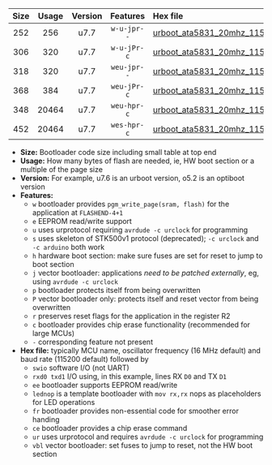 |Size|Usage|Version|Features|Hex file|
|:-:|:-:|:-:|:-:|:--|
|252|256|u7.7|`w-u-jpr--`|[urboot_ata5831_20mhz_115200bps_swio_rxb0_txb1_ur_vbl.hex](https://raw.githubusercontent.com/stefanrueger/urboot.hex/main/mcus/ata5831/fcpu_20mhz/115200_bps/urboot_ata5831_20mhz_115200bps_swio_rxb0_txb1_ur_vbl.hex)|
|306|320|u7.7|`w-u-jPr-c`|[urboot_ata5831_20mhz_115200bps_swio_rxb0_txb1_lednop_fr_ce_ur_vbl.hex](https://raw.githubusercontent.com/stefanrueger/urboot.hex/main/mcus/ata5831/fcpu_20mhz/115200_bps/urboot_ata5831_20mhz_115200bps_swio_rxb0_txb1_lednop_fr_ce_ur_vbl.hex)|
|318|320|u7.7|`weu-jpr--`|[urboot_ata5831_20mhz_115200bps_swio_rxb0_txb1_ee_ur_vbl.hex](https://raw.githubusercontent.com/stefanrueger/urboot.hex/main/mcus/ata5831/fcpu_20mhz/115200_bps/urboot_ata5831_20mhz_115200bps_swio_rxb0_txb1_ee_ur_vbl.hex)|
|368|384|u7.7|`weu-jPr-c`|[urboot_ata5831_20mhz_115200bps_swio_rxb0_txb1_ee_lednop_fr_ce_ur_vbl.hex](https://raw.githubusercontent.com/stefanrueger/urboot.hex/main/mcus/ata5831/fcpu_20mhz/115200_bps/urboot_ata5831_20mhz_115200bps_swio_rxb0_txb1_ee_lednop_fr_ce_ur_vbl.hex)|
|348|20464|u7.7|`weu-hpr-c`|[urboot_ata5831_20mhz_115200bps_swio_rxb0_txb1_ee_lednop_fr_ce_ur.hex](https://raw.githubusercontent.com/stefanrueger/urboot.hex/main/mcus/ata5831/fcpu_20mhz/115200_bps/urboot_ata5831_20mhz_115200bps_swio_rxb0_txb1_ee_lednop_fr_ce_ur.hex)|
|452|20464|u7.7|`wes-hpr-c`|[urboot_ata5831_20mhz_115200bps_swio_rxb0_txb1_ee_lednop_fr_ce.hex](https://raw.githubusercontent.com/stefanrueger/urboot.hex/main/mcus/ata5831/fcpu_20mhz/115200_bps/urboot_ata5831_20mhz_115200bps_swio_rxb0_txb1_ee_lednop_fr_ce.hex)|

- **Size:** Bootloader code size including small table at top end
- **Usage:** How many bytes of flash are needed, ie, HW boot section or a multiple of the page size
- **Version:** For example, u7.6 is an urboot version, o5.2 is an optiboot version
- **Features:**
  + `w` bootloader provides `pgm_write_page(sram, flash)` for the application at `FLASHEND-4+1`
  + `e` EEPROM read/write support
  + `u` uses urprotocol requiring `avrdude -c urclock` for programming
  + `s` uses skeleton of STK500v1 protocol (deprecated); `-c urclock` and `-c arduino` both work
  + `h` hardware boot section: make sure fuses are set for reset to jump to boot section
  + `j` vector bootloader: applications *need to be patched externally*, eg, using `avrdude -c urclock`
  + `p` bootloader protects itself from being overwritten
  + `P` vector bootloader only: protects itself and reset vector from being overwritten
  + `r` preserves reset flags for the application in the register R2
  + `c` bootloader provides chip erase functionality (recommended for large MCUs)
  + `-` corresponding feature not present
- **Hex file:** typically MCU name, oscillator frequency (16 MHz default) and baud rate (115200 default) followed by
  + `swio` software I/O (not UART)
  + `rxd0 txd1` I/O using, in this example, lines RX `D0` and TX `D1`
  + `ee` bootloader supports EEPROM read/write
  + `lednop` is a template bootloader with `mov rx,rx` nops as placeholders for LED operations
  + `fr` bootloader provides non-essential code for smoother error handing
  + `ce` bootloader provides a chip erase command
  + `ur` uses urprotocol and requires `avrdude -c urclock` for programming
  + `vbl` vector bootloader: set fuses to jump to reset, not the HW boot section
